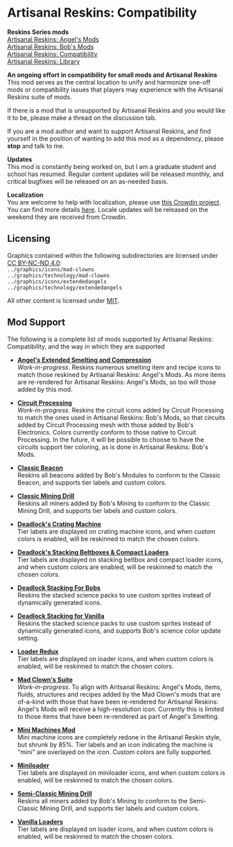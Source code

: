 # Artisanal Reskins: Compatibility

**Reskins Series mods**  
[Artisanal Reskins: Angel's Mods](https://github.com/kirazy/reskins-angels)  
[Artisanal Reskins: Bob's Mods](https://github.com/kirazy/reskins-bobs)  
[Artisanal Reskins: Compatibility](https://github.com/kirazy/reskins-compatibility)  
[Artisanal Reskins: Library](https://github.com/kirazy/reskins-library)  

**An ongoing effort in compatibility for small mods and Artisanal Reskins**  
This mod serves as the central location to unify and harmonize one-off mods or compatibility issues that players may experience with the Artisanal Reskins suite of mods.

If there is a mod that is unsupported by Artisanal Reskins and you would like it to be, please make a thread on the discussion tab.

If you are a mod author and want to support Artisanal Reskins, and find yourself in the position of wanting to add this mod as a dependency, please **stop** and talk to me.

**Updates**  
This mod is constantly being worked on, but I am a graduate student and school has resumed. Regular content updates will be released monthly, and critical bugfixes will be released on an as-needed basis.

**Localization**  
You are welcome to help with localization, please use [this Crowdin project](https://crowdin.com/project/factorio-mods-localization). You can find more details [here](https://github.com/dima74/factorio-mods-localization#how-to-translate-using-crowdin). Locale updates will be released on the weekend they are received from Crowdin.

## Licensing

Graphics contained within the following subdirectories are licensed under [CC BY-NC-ND 4.0](https://creativecommons.org/licenses/by-nc-nd/4.0/):  
`../graphics/icons/mad-clowns`  
`../graphics/technology/mad-clowns`  
`../graphics/icons/extendedangels`  
`../graphics/technology/extendedangels`  

All other content is licensed under [MIT](https://opensource.org/licenses/MIT).

## Mod Support

The following is a complete list of mods supported by Artisanal Reskins: Compatibility, and the way in which they are supported

- **[Angel's Extended Smelting and Compression](https://mods.factorio.com/mod/angels-smelting-extended)**  
*Work-in-progress*. Reskins numerous smelting item and recipe icons to match those reskined by Artisanal Reskins: Angel's Mods. As more items are re-rendered for Artisanal Reskins: Angel's Mods, so too will those added by this mod.

- **[Circuit Processing](https://mods.factorio.com/mod/CircuitProcessing)**  
*Work-in-progress*. Reskins the circuit icons added by Circuit Processing to match the ones used in Artisanal Reskins: Bob's Mods, so that circuits added by Circuit Processing mesh with those added by Bob's Electronics. Colors currently conform to those native to Circuit Processing. In the future, it will be possible to choose to have the circuits support tier coloring, as is done in Artisanal Reskins: Bob's Mods.

- **[Classic Beacon](https://mods.factorio.com/mod/classic-beacon)**  
Reskins all beacons added by Bob's Modules to conform to the Classic Beacon, and supports tier labels and custom colors.

- **[Classic Mining Drill](https://mods.factorio.com/mod/classic-mining-drill)**  
Reskins all miners added by Bob's Mining to conform to the Classic Mining Drill, and supports tier labels and custom colors.

- **[Deadlock's Crating Machine](https://mods.factorio.com/mod/DeadlockCrating)**  
Tier labels are displayed on crating machine icons, and when custom colors is enabled, will be reskinned to match the chosen colors.

- **[Deadlock's Stacking Beltboxes & Compact Loaders](https://mods.factorio.com/mod/deadlock-beltboxes-loaders)**  
Tier labels are displayed on stacking beltbox and compact loader icons, and when custom colors are enabled, will be reskinned to match the chosen colors.

- **[Deadlock Stacking For Bobs](https://mods.factorio.com/mod/DeadlockStackingForBobs)**  
Reskins the stacked science packs to use custom sprites instead of dynamically generated icons.

- **[Deadlock Stacking for Vanilla](https://mods.factorio.com/mod/DeadlockStackingForVanilla)**  
Reskins the stacked science packs to use custom sprites instead of dynamically generated icons, and supports Bob's science color update setting.

- **[Loader Redux](https://mods.factorio.com/mod/LoaderRedux)**  
Tier labels are displayed on loader icons, and when custom colors is enabled, will be reskinned to match the chosen colors.

- **[Mad Clown's Suite](https://mods.factorio.com/mod/Clowns-Processing)**  
*Work-in-progress*. To align with Aritsanal Reskins: Angel's Mods, items, fluids, structures and recipes added by the Mad Clown's mods that are of-a-kind with those that have been re-rendered for Artisanal Reskins: Angel's Mods will receive a high-resolution icon. Currently this is limited to those items that have been re-rendered as part of Angel's Smelting.

- **[Mini Machines Mod](https://mods.factorio.com/mod/mini-machines)**  
Mini machine icons are completely redone in the Artisanal Reskin style, but shrunk by 85%. Tier labels and an icon indicating the machine is "mini" are overlayed on the icon. Custom colors are fully supported.

- **[Miniloader](https://mods.factorio.com/mod/miniloader)**  
Tier labels are displayed on miniloader icons, and when custom colors is enabled, will be reskinned to match the chosen colors.

- **[Semi-Classic Mining Drill](https://mods.factorio.com/mod/semi-classic-mining-drill)**  
Reskins all miners added by Bob's Mining to conform to the Semi-Classic Mining Drill, and supports tier labels and custom colors.

- **[Vanilla Loaders](https://mods.factorio.com/mod/vanilla-loaders-hd)**  
Tier labels are displayed on loader icons, and when custom colors is enabled, will be reskinned to match the chosen colors.

